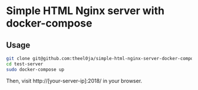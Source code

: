 # Simple HTML Nginx server with docker-compose

## Usage
```bash
git clone git@github.com:theel0ja/simple-html-nginx-server-docker-compose.git test-server
cd test-server
sudo docker-compose up
```

Then, visit http://[your-server-ip]:2018/ in your browser.
